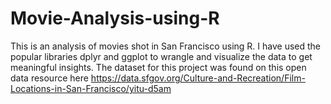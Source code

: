 # Movie-Analysis-using-R
This is an analysis of movies shot in San Francisco using R. I have used the popular libraries dplyr and ggplot to wrangle and visualize the data to get meaningful insights. The dataset for this project was found on this open data resource here https://data.sfgov.org/Culture-and-Recreation/Film-Locations-in-San-Francisco/yitu-d5am

